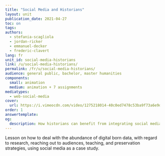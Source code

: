 ```yaml
---
title: "Social Media and Historians"
layout: unit
publication_date: 2021-04-27
toc: on
tags:
authors: 
  - stefania-scagliola
  - jordan-ricker
  - emmanuel-decker
  - frederic-clavert
lang: fr
unit_id: social-media-historians
link: /u/social-media-historians/
permalink: /fr/u/social-media-historians/
audience: general public, bachelor, master humanities
components:
  small: animation
  medium: animation + 7 assignments
mediatypes: 
  - web-social-media
cover:
  url: https://i.vimeocdn.com/video/1275218014-40c0ed7478c53ba9f73a6e9d4edc277e26a2bb8d775e9b957?mw=700&mh=394
order: 1
answertemplate:
og:
  description: How historians can benefit from integrating social media in teaching and research
---
```

Lesson on how to deal with the abundance of digital born data, with regard to research, reaching out to audiences, teaching, and preservation strategies, using social media as a case study.

<!-- more -->
